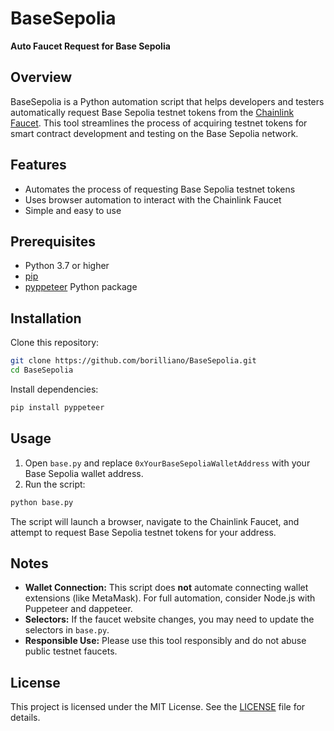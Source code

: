 
# BaseSepolia

**Auto Faucet Request for Base Sepolia**

## Overview

BaseSepolia is a Python automation script that helps developers and testers automatically request Base Sepolia testnet tokens from the [Chainlink Faucet](https://faucets.chain.link/). This tool streamlines the process of acquiring testnet tokens for smart contract development and testing on the Base Sepolia network.

## Features

- Automates the process of requesting Base Sepolia testnet tokens
- Uses browser automation to interact with the Chainlink Faucet
- Simple and easy to use

## Prerequisites

- Python 3.7 or higher
- [pip](https://pip.pypa.io/en/stable/)
- [pyppeteer](https://github.com/pyppeteer/pyppeteer) Python package

## Installation

Clone this repository:

```bash
git clone https://github.com/borilliano/BaseSepolia.git
cd BaseSepolia
```

Install dependencies:

```bash
pip install pyppeteer
```

## Usage

1. Open `base.py` and replace `0xYourBaseSepoliaWalletAddress` with your Base Sepolia wallet address.
2. Run the script:

```bash
python base.py
```

The script will launch a browser, navigate to the Chainlink Faucet, and attempt to request Base Sepolia testnet tokens for your address.

## Notes

- **Wallet Connection:** This script does **not** automate connecting wallet extensions (like MetaMask). For full automation, consider Node.js with Puppeteer and dappeteer.
- **Selectors:** If the faucet website changes, you may need to update the selectors in `base.py`.
- **Responsible Use:** Please use this tool responsibly and do not abuse public testnet faucets.

## License

This project is licensed under the MIT License. See the [LICENSE](LICENSE) file for details.

